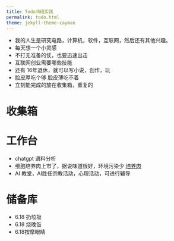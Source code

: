 ```yaml
---
title: Todo间段实践
permalink: todo.html
theme: jekyll-theme-cayman
---
```

- 我的人生是研究电路，计算机，软件，互联网，然后还有其他兴趣。
- 每天想一个小灵感
- 不打无准备的仗，也要迅速出击
- 互联网创业需要哪些技能
- 还有 16年退休，就可以写小说，创作，玩
- 脸皮厚吃个够 脸皮薄吃不着
- 立刻能完成的放在收集箱，重复的


# 收集箱

# 工作台
- chatgpt 语料分析
- 细胞培养肉上市了，据说味道很好，环境污染少 [培养肉](https://www.npr.org/sections/health-shots/2022/11/14/1136186819/cultivated-cultured-meat-heathy-climate-change)
- AI 教堂，AI胜任宗教活动，心理活动，可进行辅导
# 储备库

- 6.18 扔垃圾
- 6.18 烧晚饭
- 6.18按摩眼睛